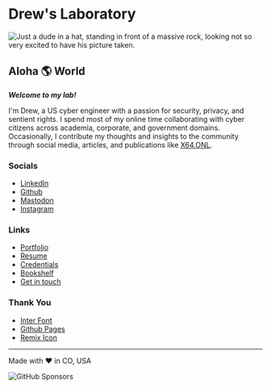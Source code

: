 # Drew's Laboratory
![Just a dude in a hat, standing in front of a massive rock, looking not so very excited to have his picture taken.](https://drew.x64.onl/images/IMG_2604.webp)

## Aloha 🌎 World
***Welcome to my lab!***

I'm Drew, a US cyber engineer with a passion for security, privacy, and sentient rights. I spend most of my online time collaborating with cyber citizens across academia, corporate, and government domains. Occasionally, I contribute my thoughts and insights to the community through social media, articles, and  publications like [X64.ONL](https://x64.onl).

### Socials
- [LinkedIn](https://www.linkedin.com/in/x64)
- [Github](https://github.com/x64onl)
- [Mastodon](https://mas.x64.onl/@drew)
- [Instagram](https://www.instagram.com/x64.onl)

### Links
- [Portfolio](https://x64.onl/author/drew/)
- [Resume](https://drew.x64.onl/resume/)
- [Credentials](https://www.credly.com/users/x64)
- [Bookshelf](https://www.goodreads.com/review/list/81903126-drew?shelf=favorites)
- [Get in touch](mailto:drew@x64.onl?subject=Hello)

### Thank You
- [Inter Font](https://rsms.me/inter/)
- [Github Pages](https://pages.github.com)
- [Remix Icon](https://remixicon.com)

---

Made with &hearts; in CO, USA

![GitHub Sponsors](https://img.shields.io/github/sponsors/x64onl)